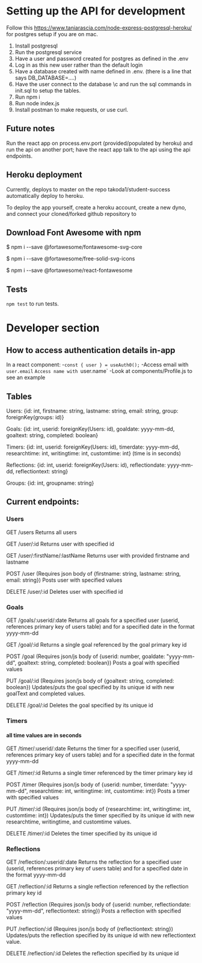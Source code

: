 # Setting up the API for development

Follow this https://www.taniarascia.com/node-express-postgresql-heroku/ for postgres setup if you are on mac.


1. Install postgresql
2. Run the postgresql service
3. Have a user and password created for postgres as defined in the .env
4. Log in as this new user rather than the default login
5. Have a database created with name defined in .env. (there is a line that says DB_DATABASE=....)
6. Have the user connect to the database \c <databasename> and run the sql commands in init.sql to setup the tables.
7. Run npm i
8. Run node index.js
9. Install postman to make requests, or use curl.

## Future notes
Run the react app on process.env.port (provided/populated by heroku) and run the api on
another port; have the react app talk to the api using the api endpoints.

## Heroku deployment

Currently, deploys to master on the repo takoda1/student-success automatically deploy to heroku.

To deploy the app yourself, create a heroku account, create a new dyno, and connect your cloned/forked github repository
to 

## Download Font Awesome with npm
$ npm i --save @fortawesome/fontawesome-svg-core

$ npm i --save @fortawesome/free-solid-svg-icons

$ npm i --save @fortawesome/react-fontawesome

## Tests

`npm test` to run tests.

# Developer section

## How to access authentication details in-app

In a react component:
-`const { user } = useAuth0();`
-Access email with `user.email`
`Access name with `user.name`
-Look at components/Profile.js to see an example

## Tables

Users:
{id: int, firstname: string, lastname: string, email: string, group: foreignKey(groups: id)}


Goals:
{id: int, userid: foreignKey(Users: id), goaldate: yyyy-mm-dd, goaltext: string, completed: boolean}


Timers:
{id: int, userid: foreignKey(Users: id), timerdate: yyyy-mm-dd, researchtime: int, writingtime: int, customtime: int}    (time is in seconds)

Reflections:
{id: int, userid: foreignKey(Users: id), reflectiondate: yyyy-mm-dd, reflectiontext: string}

Groups:
{id: int, groupname: string}

## Current endpoints:

### Users

GET /users   Returns all users

GET /user/:id    Returns user with specified id

GET /user/:firstName/:lastName	Returns user with provided firstname and lastname

POST /user   (Requires json body of {firstname: string, lastname: string, email: string})
Posts user with specified values

DELETE /user/:id	Deletes user with specified id

### Goals

GET /goals/:userid/:date
Returns all goals for a specified user (userid, references primary key of users table)
and for a specified date in the format yyyy-mm-dd

GET /goal/:id
Returns a single goal referenced by the goal primary key id

POST /goal    (Requires json/js body of {userid: number, goaldate: "yyyy-mm-dd", goaltext: string, completed: boolean})
Posts a goal with specified values

PUT /goal/:id  (Requires json/js body of {goaltext: string, completed: boolean})
Updates/puts the goal specified by its unique id with new goalText and completed values.

DELETE /goal/:id
Deletes the goal specified by its unique id

### Timers

#### all time values are in seconds

GET /timer/:userid/:date
Returns the timer for a specified user (userid, references primary key of users table)
and for a specified date in the format yyyy-mm-dd

GET /timer/:id
Returns a single timer referenced by the timer primary key id

POST /timer    (Requires json/js body of {userid: number, timerdate: "yyyy-mm-dd", researchtime: int, writingtime: int, customtime: int})
Posts a timer with specified values

PUT /timer/:id  (Requires json/js body of {researchtime: int, writingtime: int, customtime: int})
Updates/puts the timer specified by its unique id with new researchtime, writingtime, and customtime values.

DELETE /timer/:id
Deletes the timer specified by its unique id

### Reflections

GET /reflection/:userid/:date
Returns the reflection for a specified user (userid, references primary key of users table)
and for a specified date in the format yyyy-mm-dd

GET /reflection/:id
Returns a single reflection referenced by the reflection primary key id

POST /reflection   (Requires json/js body of {userid: number, reflectiondate: "yyyy-mm-dd", reflectiontext: string})
Posts a reflection with specified values

PUT /reflection/:id  (Requires json/js body of {reflectiontext: string})
Updates/puts the reflection specified by its unique id with new reflectiontext value.

DELETE /reflection/:id
Deletes the reflection specified by its unique id

